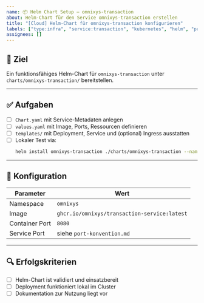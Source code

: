 ```yaml
---
name: 📦 Helm Chart Setup – omnixys-transaction
about: Helm-Chart für den Service omnixys-transaction erstellen
title: "[Cloud] Helm-Chart für omnixys-transaction konfigurieren"
labels: ["type:infra", "service:transaction", "kubernetes", "helm", "priority:high"]
assignees: []
---
```


## 🎯 Ziel

Ein funktionsfähiges Helm-Chart für `omnixys-transaction` unter `charts/omnixys-transaction/` bereitstellen.

---

## ✅ Aufgaben

- [ ] `Chart.yaml` mit Service-Metadaten anlegen
- [ ] `values.yaml` mit Image, Ports, Ressourcen definieren
- [ ] `templates/` mit Deployment, Service und (optional) Ingress ausstatten
- [ ] Lokaler Test via:
  ```bash
  helm install omnixys-transaction ./charts/omnixys-transaction --namespace omnixys
  ```

---

## 🔧 Konfiguration

| Parameter       | Wert                                            |
|----------------|--------------------------------------------------|
| Namespace       | `omnixys`                                       |
| Image           | `ghcr.io/omnixys/transaction-service:latest`     |
| Container Port  | `8080`                                          |
| Service Port    | siehe `port-konvention.md`                      |

---

## 🔍 Erfolgskriterien

- [ ] Helm-Chart ist validiert und einsatzbereit
- [ ] Deployment funktioniert lokal im Cluster
- [ ] Dokumentation zur Nutzung liegt vor
